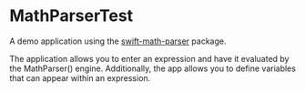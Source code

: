 # MathParserTest

A demo application using the [swift-math-parser](https://github.com/bradhowes/swift-math-parser) package.  

The application allows you to enter an expression and have it evaluated by the MathParser() engine.  Additionally, the app allows you to define variables that can appear within an expression.


